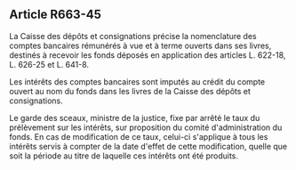 Article R663-45
----
La Caisse des dépôts et consignations précise la nomenclature des comptes
bancaires rémunérés à vue et à terme ouverts dans ses livres, destinés à
recevoir les fonds déposés en application des articles L. 622-18, L. 626-25 et
L. 641-8.

Les intérêts des comptes bancaires sont imputés au crédit du compte ouvert au
nom du fonds dans les livres de la Caisse des dépôts et consignations.

Le garde des sceaux, ministre de la justice, fixe par arrêté le taux du
prélèvement sur les intérêts, sur proposition du comité d'administration du
fonds. En cas de modification de ce taux, celui-ci s'applique à tous les
intérêts servis à compter de la date d'effet de cette modification, quelle que
soit la période au titre de laquelle ces intérêts ont été produits.
